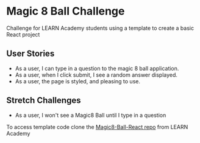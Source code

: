 # Magic 8 Ball Challenge

Challenge for LEARN Academy students using a template to create a basic React project

## User Stories
- As a user, I can type in a question to the magic 8 ball application.
- As a user, when I click submit, I see a random answer displayed.
- As a user, the page is styled, and pleasing to use.

## Stretch Challenges
- As a user, I won't see a Magic8 Ball until I type in a question

To access template code clone the <a href="https://github.com/LEARNAcademy/Challenge-Magic8-Ball-React" target="blank">Magic8-Ball-React repo</a> from LEARN Academy
